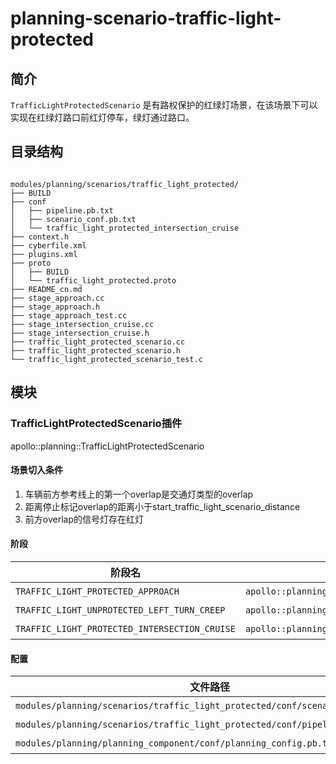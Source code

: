 planning-scenario-traffic-light-protected
============

## 简介

`TrafficLightProtectedScenario` 是有路权保护的红绿灯场景，在该场景下可以实现在红绿灯路口前红灯停车，绿灯通过路口。

## 目录结构

```shell

modules/planning/scenarios/traffic_light_protected/
├── BUILD
├── conf
│   ├── pipeline.pb.txt
│   ├── scenario_conf.pb.txt
│   └── traffic_light_protected_intersection_cruise
├── context.h
├── cyberfile.xml
├── plugins.xml
├── proto
│   ├── BUILD
│   └── traffic_light_protected.proto
├── README_cn.md
├── stage_approach.cc
├── stage_approach.h
├── stage_approach_test.cc
├── stage_intersection_cruise.cc
├── stage_intersection_cruise.h
├── traffic_light_protected_scenario.cc
├── traffic_light_protected_scenario.h
└── traffic_light_protected_scenario_test.c

```

## 模块

### TrafficLightProtectedScenario插件

apollo::planning::TrafficLightProtectedScenario

#### 场景切入条件
  1. 车辆前方参考线上的第一个overlap是交通灯类型的overlap
  2. 距离停止标记overlap的距离小于start_traffic_light_scenario_distance
  3. 前方overlap的信号灯存在红灯
  
#### 阶段

| 阶段名                                        | 类型                                                             | <div style="width: 300pt">描述</div> |
| --------------------------------------------- | ---------------------------------------------------------------- | ------------------------ |
| `TRAFFIC_LIGHT_PROTECTED_APPROACH`            | `apollo::planning::TrafficLightProtectedStageApproach`           | 在红绿灯停止线前停车阶段 |
| `TRAFFIC_LIGHT_UNPROTECTED_LEFT_TURN_CREEP`   | `apollo::planning::TrafficLightUnprotectedLeftTurnStageCreep`    | 绿灯后跛行观察路口来车   |
| `TRAFFIC_LIGHT_PROTECTED_INTERSECTION_CRUISE` | `apollo::planning::TrafficLightProtectedStageIntersectionCruise` | 通过红绿灯路口阶段       |


#### 配置

| 文件路径                                                                     | 类型/结构                                       | <div style="width: 300pt">说明</div> |
| ---------------------------------------------------------------------------- | ----------------------------------------------- | ------------------------------------ |
| `modules/planning/scenarios/traffic_light_protected/conf/scenario_conf.pb.txt` | `apollo::planning::ScenarioTrafficLightProtectedConfig`|场景的配置文件   |
| `modules/planning/scenarios/traffic_light_protected/conf/pipeline.pb.txt`      |`apollo::planning::ScenarioPipeline` | 场景的流水线文件 |
| `modules/planning/planning_component/conf/planning_config.pb.txt`                 | `apollo::planning::PlanningConfig`              | planning组件的配置文件               |

